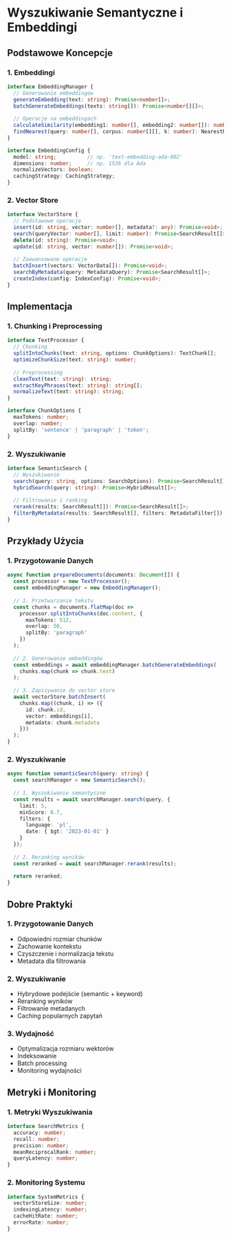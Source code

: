 # Wyszukiwanie Semantyczne i Embeddingi

## Podstawowe Koncepcje

### 1. Embeddingi
```typescript
interface EmbeddingManager {
  // Generowanie embeddingów
  generateEmbedding(text: string): Promise<number[]>;
  batchGenerateEmbeddings(texts: string[]): Promise<number[][]>;
  
  // Operacje na embeddingach
  calculateSimilarity(embedding1: number[], embedding2: number[]): number;
  findNearest(query: number[], corpus: number[][], k: number): NearestResult[];
}

interface EmbeddingConfig {
  model: string;          // np. 'text-embedding-ada-002'
  dimensions: number;     // np. 1536 dla Ada
  normalizeVectors: boolean;
  cachingStrategy: CachingStrategy;
}
```

### 2. Vector Store
```typescript
interface VectorStore {
  // Podstawowe operacje
  insert(id: string, vector: number[], metadata?: any): Promise<void>;
  search(queryVector: number[], limit: number): Promise<SearchResult[]>;
  delete(id: string): Promise<void>;
  update(id: string, vector: number[]): Promise<void>;
  
  // Zaawansowane operacje
  batchInsert(vectors: VectorData[]): Promise<void>;
  searchByMetadata(query: MetadataQuery): Promise<SearchResult[]>;
  createIndex(config: IndexConfig): Promise<void>;
}
```

## Implementacja

### 1. Chunking i Preprocessing
```typescript
interface TextProcessor {
  // Chunking
  splitIntoChunks(text: string, options: ChunkOptions): TextChunk[];
  optimizeChunkSize(text: string): number;
  
  // Preprocessing
  cleanText(text: string): string;
  extractKeyPhrases(text: string): string[];
  normalizeText(text: string): string;
}

interface ChunkOptions {
  maxTokens: number;
  overlap: number;
  splitBy: 'sentence' | 'paragraph' | 'token';
}
```

### 2. Wyszukiwanie
```typescript
interface SemanticSearch {
  // Wyszukiwanie
  search(query: string, options: SearchOptions): Promise<SearchResult[]>;
  hybridSearch(query: string): Promise<HybridResult[]>;
  
  // Filtrowanie i ranking
  rerank(results: SearchResult[]): Promise<SearchResult[]>;
  filterByMetadata(results: SearchResult[], filters: MetadataFilter[]): SearchResult[];
}
```

## Przykłady Użycia

### 1. Przygotowanie Danych
```typescript
async function prepareDocuments(documents: Document[]) {
  const processor = new TextProcessor();
  const embeddingManager = new EmbeddingManager();
  
  // 1. Przetwarzanie tekstu
  const chunks = documents.flatMap(doc => 
    processor.splitIntoChunks(doc.content, {
      maxTokens: 512,
      overlap: 50,
      splitBy: 'paragraph'
    })
  );
  
  // 2. Generowanie embeddingów
  const embeddings = await embeddingManager.batchGenerateEmbeddings(
    chunks.map(chunk => chunk.text)
  );
  
  // 3. Zapisywanie do vector store
  await vectorStore.batchInsert(
    chunks.map((chunk, i) => ({
      id: chunk.id,
      vector: embeddings[i],
      metadata: chunk.metadata
    }))
  );
}
```

### 2. Wyszukiwanie
```typescript
async function semanticSearch(query: string) {
  const searchManager = new SemanticSearch();
  
  // 1. Wyszukiwanie semantyczne
  const results = await searchManager.search(query, {
    limit: 5,
    minScore: 0.7,
    filters: {
      language: 'pl',
      date: { $gt: '2023-01-01' }
    }
  });
  
  // 2. Reranking wyników
  const reranked = await searchManager.rerank(results);
  
  return reranked;
}
```

## Dobre Praktyki

### 1. Przygotowanie Danych
- Odpowiedni rozmiar chunków
- Zachowanie kontekstu
- Czyszczenie i normalizacja tekstu
- Metadata dla filtrowania

### 2. Wyszukiwanie
- Hybrydowe podejście (semantic + keyword)
- Reranking wyników
- Filtrowanie metadanych
- Caching popularnych zapytań

### 3. Wydajność
- Optymalizacja rozmiaru wektorów
- Indeksowanie
- Batch processing
- Monitoring wydajności

## Metryki i Monitoring

### 1. Metryki Wyszukiwania
```typescript
interface SearchMetrics {
  accuracy: number;
  recall: number;
  precision: number;
  meanReciprocalRank: number;
  queryLatency: number;
}
```

### 2. Monitoring Systemu
```typescript
interface SystemMetrics {
  vectorStoreSize: number;
  indexingLatency: number;
  cacheHitRate: number;
  errorRate: number;
}
``` 